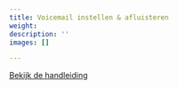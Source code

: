 ```yaml
---
title: Voicemail instellen & afluisteren
weight: 
description: ''
images: []

---
```

<a href="http://www.simmpl.nl/downloads/Simmpl_handleiding_bedrijfsvoicemail_instellen_en_beluisteren.pdf" target="_blank" class="button">Bekijk de handleiding</a>